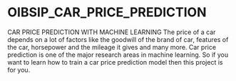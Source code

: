 # OIBSIP_CAR_PRICE_PREDICTION


CAR PRICE PREDICTION WITH MACHINE LEARNING 
The price of a car depends on a lot of factors like the goodwill of the brand of car, features of the car, horsepower and the mileage it gives and many more. Car price prediction is one of the major research areas in machine learning. So if you want to learn how to train a car price prediction model then this project is for you.
